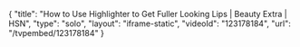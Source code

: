 {
    "title": "How to Use Highlighter to Get Fuller Looking Lips | Beauty Extra | HSN",
    "type": "solo",
    "layout": "iframe-static",
    "videoId": "123178184",
    "url": "\/tvpembed\/123178184"
}